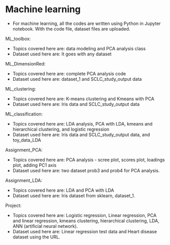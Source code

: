 # Machine learning

- For machine learning, all the codes are written using Python in Jupyter notebook. With the code file, dataset files are uploaded.

ML_toolbox:

- Topics covered here are: data modeling and PCA analysis class 
- Dataset used here are: It goes with any dataset

ML_DimensionRed:

- Topics covered here are: complete PCA analysis code
- Dataset used here are: dataset_1 and SCLC_study_output data

ML_clustering:

- Topics covered here are: K-means clustering and Kmeans with PCA
- Dataset used here are: Iris data and SCLC_study_output data

ML_classification:

- Topics covered here are: LDA analysis, PCA with LDA, kmeans and hierarchical clustering, and logistic regression
- Dataset used here are: Iris data and SCLC_study_output data, and toy_data_LDA

Assignment_PCA:

- Topics covered here are: PCA analysis - scree plot, scores plot, loadings plot, adding PC1 axis
- Dataset used here are: two dataset prob3 and prob4 for PCA analysis.

Assignment_LDA:

- Topics covered here are: LDA and PCA with LDA
- Dataset used here are: Iris dataset from sklearn, dataset_1.

Project:

- Topics covered here are: Logistic regression, Linear regression, PCA and linear regression, kmeans clustering, hierarchical clustering, LDA, ANN (artificial neural network).
- Dataset used here are: Linear regression test data and Heart disease dataset using the URL.


